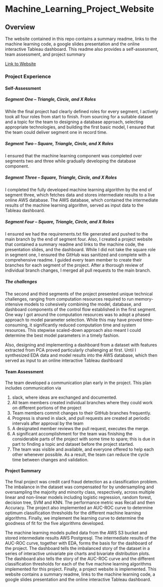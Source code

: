 # Machine_Learning_Project_Website
## Overview
The website contained in this repo contains a summary readme, links to the machine learning code, a google slides presentation and the online interactive Tableau dashboard.
This readme also provides a self-assesment, team assessment, and project summary 

[Link to Website](https://aolayeye.github.io/Machine_Learning_Project_Website/ "Link to Website")

### Project Experience
#### Self-Assessment

##### Segment One – Triangle, Circle, and X Roles

While the final project had clearly defined roles for every segment, I actively took all four roles from start to finish. From sourcing for a suitable dataset and a topic for the team to designing a database approach, selecting appropriate technologies, and building the first basic model, I ensured that the team could deliver segment one in record time.

##### Segment Two – Square, Triangle, Circle, and X Roles

I ensured that the machine learning component was completed over segments two and three while gradually developing the database component.

##### Segment Three – Square, Triangle, Circle, and X Roles

I completed the fully developed machine learning algorithm by the end of segment three, which fetches data and stores intermediate results to a live online AWS database.
The AWS database, which contained the intermediate results of the machine learning algorithm, served as input data to the Tableau dashboard.

##### Segment Four – Square, Triangle, Circle, and X Roles

I ensured we had the requirements.txt file generated and pushed to the main branch by the end of segment four. Also, I created a project website that contained a summary readme and links to the machine code, the presentation slides, and the dashboard.
While I did not take the square role in segment one, I ensured the GitHub was sanitized and complete with a comprehensive readme. I guided every team member to create their branches for each segment of the project. After a thorough review of individual branch changes, I merged all pull requests to the main branch. 

##### The challenges

The second and third segments of the project presented unique technical challenges, ranging from computation resources required to run memory-intensive models to cohesively combining the model, database, and dashboard components of the control flow established in the first segment.
One way I got around the computation resources was to adopt a phased approach to model parameter selection. While this may have proved time-consuming, it significantly reduced computation time and system resources. This stepwise scaled-down approach also meant I could determine the best model parameters in a timely fashion.

Also, designing and implementing a dashboard from a dataset with features extracted from PCA proved particularly challenging at first. Until I synthesized EDA data and model results into the AWS database, which then served as input to an online interactive Tableau dashboard

#### Team Assessment

The team developed a communication plan early in the project. This plan includes communication via
1. slack, where ideas are exchanged and documented.
2. All team members created individual branches where they could work on different portions of the project
3. Team members commit changes to their GitHub branches frequently.
4. Progress is shared in slack, and pull requests are created at periodic intervals after approval by the team
5. A designated member reviews the pull request, executes the merge.
6. A significant accomplishment for the team was finishing the considerable parts of the project with some time to spare; this is due in part to finding a topic and dataset before the project started.
7. The team was visible and available, and everyone offered to help each other whenever possible. As a result, the team can reduce the cycle time between changes and validation.


#### Project Summary

The final project was credit card fraud detection as a classification problem. The imbalance in the dataset was compensated for by undersampling and oversampling the majority and minority class, respectively, across multiple linear and non-linear models including logistic regression, random forest, decision tree, SVM and KNN.
The performance metric was Recall and then Accuracy. The project also implemented an AUC-ROC curve to determine optimum classification thresholds for the different machine learning algorithms. Finally, we implement the learning curve to determine the goodness of fit for the five algorithms developed.

The machine learning models pulled data from the AWS S3 bucket and stored intermediate results AWS Postgresql.
The intermediate results of the AUC-ROC curve, together with EDA, forms the basis for the dashboard of the project. 
The dashboard tells the imbalanced story of the dataset in a series of interactive univariate pie charts and bivariate distribution plots. The dashboard also tells the story of the AUC-ROC curve and the different classification thresholds for each of the five machine learning algorithms implemented for this project.
Finally, a project website is implemented. This website contains a summary readme, links to the machine learning code, a google slides presentation and the online interactive Tableau dashboard.

